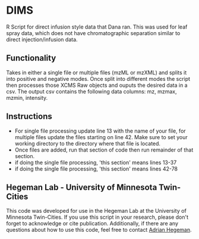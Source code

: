 # DIMS
R Script for direct infusion style data that Dana ran. This was used for leaf spray data, which does not have chromatographic separation similar to direct injection/infusion data.

## Functionality
Takes in either a single file or multiple files (mzML or mzXML) and splits it into positive and negative modes. Once split into different modes the script then processes those XCMS Raw objects and ouputs the desired data in a csv. The output csv contains the following data columns: mz, mzmax, mzmin, intensity.

## Instructions
* For single file processing update line 13 with the name of your file, for multiple files update the files starting on line 42. Make sure to set your working directory to the directory where that file is located. 
* Once files are added, run that section of code then run remainder of that section. 
 * if doing the single file processing, 'this section' means lines 13-37
 * if doing the single file processing, 'this section' means lines 42-78

## Hegeman Lab - University of Minnesota Twin-Cities
This code was developed for use in the Hegeman Lab at the University of Minnesota Twin-Cities. If you use this script in your research, please don't forget to acknowledge or cite publication. Additionally, if there are any questions about how to use this code, feel free to contact [Adrian Hegeman](mailto:hegem007@umn.edu). 
